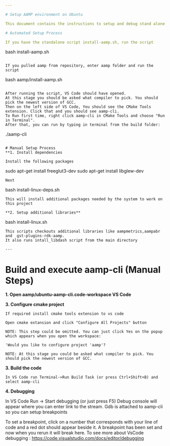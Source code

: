 ```yaml
---

# Setup AAMP environment on Ubuntu

This document contains the instructions to setup and debug stand alone AAMP (aamp-cli) on Ubuntu.

# Automated Setup Process

If you have the standalone script install-aamp.sh, run the script
```
bash install-aamp.sh
```

If you pulled aamp from repository, enter aamp folder and run the script
```
bash aamp/install-aamp.sh
```

After running the script, VS Code should have opened.
At this stage you should be asked what compiler to pick. You should pick the newest version of GCC.
Then on the left side of VS Code, You should see the CMake Tools extension. Click that and you should see aamp-cli.
To Run first time, right click aamp-cli in CMake Tools and choose "Run in Terminal".
After that, you can run by typing in terminal from the build folder:
```
./aamp-cli
```

# Manual Setup Process
**1. Install dependencies

Install the following packages
```
sudo apt-get install freeglut3-dev
sudo apt-get install libglew-dev
```
Next
```
bash install-linux-deps.sh
```
This will install additional packages needed by the system to work on this project

**2. Setup additional libraries**

```
bash install-linux.sh
```
This scripts checkouts additional libraries like aampmetrics,aampabr and  gst-plugins-rdk-aamp. 
It also runs intall_libdash script from the main directory

---
```


# Build and execute aamp-cli (Manual Steps)
**1. Open aamp/ubuntu-aamp-cli.code-workspace VS Code**

**3. Configure cmake project**

```
If required install cmake tools extension to vs code

Open cmake extansion and click "Configure All Projects" button

NOTE: This step could be omitted. You can just click Yes on the popup which appears when you open the workspace: 

'Would you like to configure project 'aamp'?

NOTE: At this stage you could be asked what compiler to pick. You should pick the newest version of GCC.

```

**3. Build the code**

```
In VS Code run Terminal->Run Build Task (or press Ctrl+Shift+B) and select aamp-cli

```

**4. Debugging**

In VS Code Run -> Start debugging (or just press F5)
Debug console will appear where you can enter link to the stream. Gdb is attached to aamp-cli so you can setup breakpoints

To set a breakpoint, click on a number that corresponds with your line of code and a red dot should appear beside it. A breakpoint has been set and now when you rerun it will break here.
To see more about VsCode debugging : https://code.visualstudio.com/docs/editor/debugging

